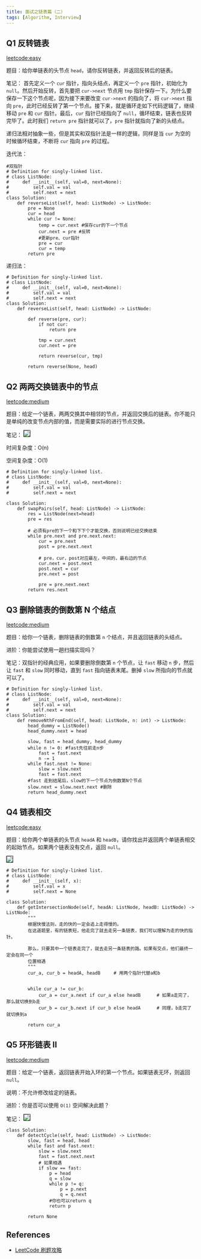 ```yaml
---
title: 面试之链表篇（二）
tags: [Algorithm, Interview]
---
```


## Q1 反转链表
[leetcode:easy](https://leetcode-cn.com/problems/reverse-linked-list/)

题目：给你单链表的头节点 `head`，请你反转链表，并返回反转后的链表。

笔记：
首先定义一个 `cur` 指针，指向头结点，再定义一个 `pre` 指针，初始化为 `null`。然后开始反转，首先要把 `cur->next` 节点用 `tmp` 指针保存一下。为什么要保存一下这个节点呢，因为接下来要改变 `cur->next` 的指向了，将 `cur->next` 指向 `pre`，此时已经反转了第一个节点。接下来，就是循环走如下代码逻辑了，继续移动 `pre` 和 `cur` 指针。最后，`cur` 指针已经指向了 `null`，循环结束，链表也反转完毕了。此时我们 `return pre` 指针就可以了，`pre` 指针就指向了新的头结点。

递归法相对抽象一些，但是其实和双指针法是一样的逻辑，同样是当 `cur` 为空的时候循环结束，不断将 `cur` 指向 `pre` 的过程。

迭代法：
```
#双指针
# Definition for singly-linked list.
# class ListNode:
#     def __init__(self, val=0, next=None):
#         self.val = val
#         self.next = next
class Solution:
    def reverseList(self, head: ListNode) -> ListNode: 
        pre = None
        cur = head  
        while cur != None:
            temp = cur.next #保存cur的下一个节点
            cur.next = pre #反转
            #更新pre、cur指针
            pre = cur
            cur = temp
        return pre
```

递归法：
```
# Definition for singly-linked list.
# class ListNode:
#     def __init__(self, val=0, next=None):
#         self.val = val
#         self.next = next
class Solution:
    def reverseList(self, head: ListNode) -> ListNode:
        
        def reverse(pre, cur):
            if not cur:
                return pre
                
            tmp = cur.next
            cur.next = pre

            return reverse(cur, tmp)
        
        return reverse(None, head)
```

## Q2 两两交换链表中的节点
[leetcode:medium](https://leetcode-cn.com/problems/swap-nodes-in-pairs/)

题目：给定一个链表，两两交换其中相邻的节点，并返回交换后的链表。你不能只是单纯的改变节点内部的值，而是需要实际的进行节点交换。

笔记：
<img src="{{ site.baseurl }}/assets/images/leetcode2.png" style="border:1px solid black;">

时间复杂度：O(n)

空间复杂度：O(1)

```
# Definition for singly-linked list.
# class ListNode:
#     def __init__(self, val=0, next=None):
#         self.val = val
#         self.next = next

class Solution:
    def swapPairs(self, head: ListNode) -> ListNode:
        res = ListNode(next=head)
        pre = res
        
        # 必须有pre的下一个和下下个才能交换，否则说明已经交换结束
        while pre.next and pre.next.next:
            cur = pre.next
            post = pre.next.next
            
            # pre，cur，post对应最左，中间的，最右边的节点
            cur.next = post.next
            post.next = cur
            pre.next = post

            pre = pre.next.next
        return res.next
```

## Q3 删除链表的倒数第 N 个结点
[leetcode:medium](https://leetcode-cn.com/problems/remove-nth-node-from-end-of-list/)

题目：给你一个链表，删除链表的倒数第 `n` 个结点，并且返回链表的头结点。

进阶：你能尝试使用一趟扫描实现吗？

笔记：双指针的经典应用，如果要删除倒数第 `n` 个节点，让 `fast` 移动 `n` 步，然后让 `fast` 和 `slow` 同时移动，直到 `fast` 指向链表末尾。删掉 `slow` 所指向的节点就可以了。

```
# Definition for singly-linked list.
# class ListNode:
#     def __init__(self, val=0, next=None):
#         self.val = val
#         self.next = next
class Solution:
    def removeNthFromEnd(self, head: ListNode, n: int) -> ListNode:
        head_dummy = ListNode()
        head_dummy.next = head

        slow, fast = head_dummy, head_dummy
        while n != 0: #fast先往前走n步
            fast = fast.next
            n -= 1
        while fast.next != None:
            slow = slow.next
            fast = fast.next
        #fast 走到结尾后，slow的下一个节点为倒数第N个节点
        slow.next = slow.next.next #删除
        return head_dummy.next
```

##  Q4 链表相交
[leetcode:easy](https://leetcode-cn.com/problems/intersection-of-two-linked-lists-lcci/)

题目：给你两个单链表的头节点 `headA` 和 `headB`，请你找出并返回两个单链表相交的起始节点。如果两个链表没有交点，返回 `null`。

<img src="{{ site.baseurl }}/assets/images/leetcode3.png" style="border:1px solid black;">

```
# Definition for singly-linked list.
# class ListNode:
#     def __init__(self, x):
#         self.val = x
#         self.next = None

class Solution:
    def getIntersectionNode(self, headA: ListNode, headB: ListNode) -> ListNode:
        """
        根据快慢法则，走的快的一定会追上走得慢的。
        在这道题里，有的链表短，他走完了就去走另一条链表，我们可以理解为走的快的指针。

        那么，只要其中一个链表走完了，就去走另一条链表的路。如果有交点，他们最终一定会在同一个
        位置相遇
        """
        cur_a, cur_b = headA, headB     # 用两个指针代替a和b

        
        while cur_a != cur_b:
            cur_a = cur_a.next if cur_a else headB      # 如果a走完了，那么就切换到b走
            cur_b = cur_b.next if cur_b else headA      # 同理，b走完了就切换到a
        
        return cur_a
```

## Q5 环形链表 II
[leetcode:medium](https://leetcode-cn.com/problems/linked-list-cycle-ii/)

题目：给定一个链表，返回链表开始入环的第一个节点。如果链表无环，则返回 `null`。

说明：不允许修改给定的链表。

进阶：你是否可以使用 `O(1)` 空间解决此题？

笔记：
<img src="{{ site.baseurl }}/assets/images/leetcode1.png" style="border:1px solid black;">

```
class Solution:
    def detectCycle(self, head: ListNode) -> ListNode:
        slow, fast = head, head
        while fast and fast.next:
            slow = slow.next
            fast = fast.next.next
            # 如果相遇
            if slow == fast:
                p = head
                q = slow
                while p != q:
                    p = p.next
                    q = q.next
                #你也可以return q
                return p

        return None
```

## References
- [LeetCode 刷题攻略](https://github.com/youngyangyang04/leetcode-master)
